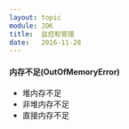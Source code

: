 ```yaml
---
layout: topic
module: JDK
title:  监控和管理
date:   2016-11-28
---
```


#### 内存不足(OutOfMemoryError)

* 堆内存不足
* 非堆内存不足
* 直接内存不足

#### 

